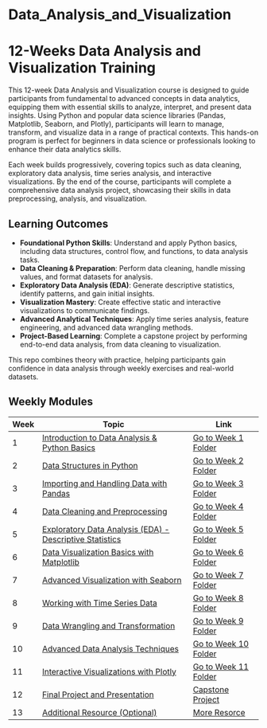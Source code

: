 # Data_Analysis_and_Visualization

# 12-Weeks Data Analysis and Visualization Training

This 12-week Data Analysis and Visualization course is designed to guide participants from fundamental to advanced concepts in data analytics, equipping them with essential skills to analyze, interpret, and present data insights. Using Python and popular data science libraries (Pandas, Matplotlib, Seaborn, and Plotly), participants will learn to manage, transform, and visualize data in a range of practical contexts. This hands-on program is perfect for beginners in data science or professionals looking to enhance their data analytics skills.

Each week builds progressively, covering topics such as data cleaning, exploratory data analysis, time series analysis, and interactive visualizations. By the end of the course, participants will complete a comprehensive data analysis project, showcasing their skills in data preprocessing, analysis, and visualization.

## Learning Outcomes

- **Foundational Python Skills**: Understand and apply Python basics, including data structures, control flow, and functions, to data analysis tasks.
- **Data Cleaning & Preparation**: Perform data cleaning, handle missing values, and format datasets for analysis.
- **Exploratory Data Analysis (EDA)**: Generate descriptive statistics, identify patterns, and gain initial insights.
- **Visualization Mastery**: Create effective static and interactive visualizations to communicate findings.
- **Advanced Analytical Techniques**: Apply time series analysis, feature engineering, and advanced data wrangling methods.
- **Project-Based Learning**: Complete a capstone project by performing end-to-end data analysis, from data cleaning to visualization.

This repo combines theory with practice, helping participants gain confidence in data analysis through weekly exercises and real-world datasets.


## Weekly Modules

| Week | Topic                                                                                         | Link                                           |
|------|-----------------------------------------------------------------------------------------------|------------------------------------------------|
| 1    | [Introduction to Data Analysis & Python Basics](./Week_01)                                    | [Go to Week 1 Folder](./Week_01)               |
| 2    | [Data Structures in Python](./Week_02)                                                        | [Go to Week 2 Folder](./Week_02)               |
| 3    | [Importing and Handling Data with Pandas](./Week_03)                                          | [Go to Week 3 Folder](./Week_03)               |
| 4    | [Data Cleaning and Preprocessing](./Week_04)                                                  | [Go to Week 4 Folder](./Week_04)               |
| 5    | [Exploratory Data Analysis (EDA) - Descriptive Statistics](./Week_05)                         | [Go to Week 5 Folder](./Week_05)               |
| 6    | [Data Visualization Basics with Matplotlib](./Week_06)                                        | [Go to Week 6 Folder](./Week_06)               |
| 7    | [Advanced Visualization with Seaborn](./Week_07)                                              | [Go to Week 7 Folder](./Week_07)               |
| 8    | [Working with Time Series Data](./Week_08)                                                    | [Go to Week 8 Folder](./Week_08)               |
| 9    | [Data Wrangling and Transformation](./Week_09)                                                | [Go to Week 9 Folder](./Week_09)               |
| 10   | [Advanced Data Analysis Techniques](./Week_10)                                                | [Go to Week 10 Folder](./Week_10)              |
| 11   | [Interactive Visualizations with Plotly](./Week_11)                                           | [Go to Week 11 Folder](./Week_11)              |
| 12   | [Final Project and Presentation](./Week_12)                                                   | [Capstone Project](./capstoneproject)          |
| 13   | [Additional Resource (Optional)](.[/Week_12](https://medium.com/@alaminhnab4))                                                   | [More Resorce](.[/capstoneproject](https://medium.com/@alaminhnab4))          |
